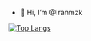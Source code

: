 - 👋 Hi, I’m @Iranmzk

[![Top Langs](https://github-readme-stats.vercel.app/api/top-langs/?username=iranmzk&layout=compact)](https://github.com/iranmzk/github-readme-stats)
